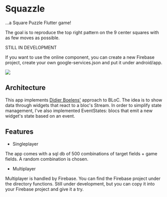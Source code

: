 # Squazzle

...a Square Puzzle Flutter game! 

The goal is to reproduce the top right pattern
on the 9 center squares with as few moves as possible.

STILL IN DEVELOPMENT 

If you want to use the online component, you can create a new Firebase project, 
create your own google-services.json and put it under android/app.

![](https://raw.githubusercontent.com/GLodi/squazzle/master/gfx/squazzlevert.gif)

## Architecture

This app implements [Didier Boelens'](https://www.didierboelens.com/2018/12/reactive-programming---streams---bloc---practical-use-cases/) approach to BLoC.
The idea is to show data through widgets that react to a bloc's Stream.
In order to simplify state management, I've also implemented EventStates: 
blocs that emit a new widget's state based on an event.

## Features

  - Singleplayer

 The app comes with a sql db of 500 combinations of target fields + game fields. A random 
 combination is chosen.
 
  - Multiplayer

Multiplayer is handled by Firebase. You can find the Firebase project under the directory functions. 
Still under development, but you can copy it into your Firebase project and give it a try.
